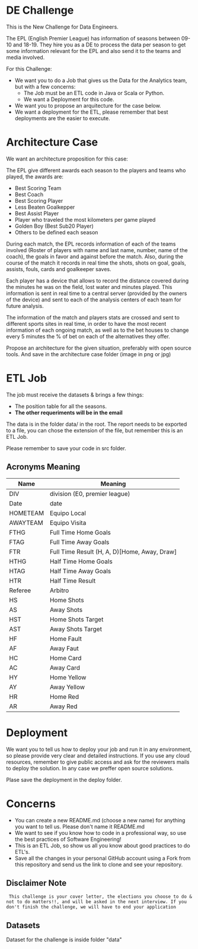 # DE Challenge

This is the New Challenge for Data Engineers.

The EPL (English Premier League) has information of seasons between 09-10 and 18-19. They hire you as a DE to process the data per season to get some information relevant for the EPL and also send it to the teams and media involved.

For this Challenge: 
- We want you to do a Job that gives us the Data for the Analytics team, but with a few concerns:
    - The Job must be an ETL code in Java or Scala or Python.
    - We want a Deployment for this code.
- We want you to propose an arquitecture for the case below.
- We want a deployment for the ETL, please remember that best deployments are the easier to execute.


# Architecture Case
We want an architecture proposition for this case:

The EPL give different awards each season to the players and teams who played, the awards are:
- Best Scoring Team
- Best Coach
- Best Scoring Player
- Less Beaten Goalkepper
- Best Assist Player
- Player who traveled the most kilometers per game played
- Golden Boy (Best Sub20 Player)
- Others to be defined each season

During each match, the EPL records information of each of the teams involved (Roster of players with name and last name, number, name of the coach), the goals in favor and against before the match. Also, during the course of the match it records in real time the shots, shots on goal, goals, assists, fouls, cards and goalkeeper saves.

Each player has a device that allows to record the distance covered during the minutes he was on the field, lost water and minutes played. This information is sent in real time to a central server (provided by the owners of the device) and sent to each of the analysis centers of each team for future analysis.

The information of the match and players stats are crossed and sent to different sports sites in real time, in order to have the most recent information of each ongoing match, as well as to the bet houses to change every 5 minutes the % of bet on each of the alternatives they offer. 

Propose an architecture for the given situation, preferably with open source tools. And save in the architecture case folder (image in png or jpg)

# ETL Job

The job must receive the datasets & brings a few things:

- The position table for all the seasons.
- **The other requeriments will be in the email**

The data is in the folder data/ in the root. The report needs to be exported to a file, you can chose the extension of the file, but remember this is an ETL Job.

Please remember to save your code in src folder.


## Acronyms Meaning

Name | Meaning
--- | --- 
DIV | division (E0, premier league)  
Date | date   
HOMETEAM | Equipo Local   
AWAYTEAM | Equipo Visita   
FTHG | Full Time Home Goals  
FTAG | Full Time Away Goals  
FTR | Full Time Result (H, A, D)[Home, Away, Draw] 
HTHG | Half Time Home Goals  
HTAG | Half Time Away Goals  
HTR | Half Time Result  
Referee | Arbitro   
HS | Home Shots   
AS | Away Shots   
HST | Home Shots Target  
AST | Away Shots Target  
HF | Home Fault   
AF | Away Faut   
HC | Home Card   
AC | Away Card   
HY | Home Yellow   
AY | Away Yellow   
HR | Home Red   
AR | Away Red

# Deployment
We want you to tell us how to deploy your job and run it in any environment, so please provide very clear and detailed instructions. If you use any cloud resources, remember to give public access and ask for the reviewers mails to deploy the solution. In any case we preffer open source solutions.

Plase save the deployment in the deploy folder.

# Concerns
- You can create a new README.md (choose a new name) for anything you want to tell us. Please don't name it README.md
- We want to see if you know how to code in a professional way, so use the best practices of Software Engineering!
- This is an ETL Job, so show us all you know about good practices to do ETL's.
- Save all the changes in your personal GitHub account using a Fork from this repository and send us the link to clone and see your repository.

## Disclaimer Note
``` This challenge is your cover letter, the elections you choose to do & not to do matters!!, and will be asked in the next interview. If you don't finish the challenge, we will have to end your application```

## Datasets
Dataset for the challenge is inside folder "data"
